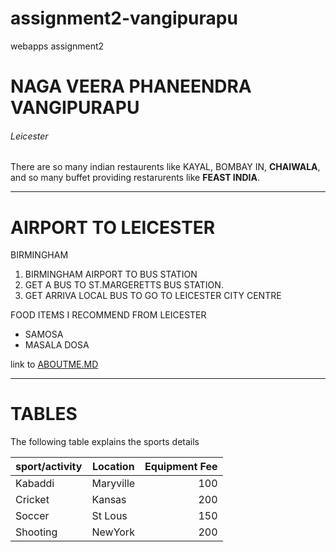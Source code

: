 # assignment2-vangipurapu
webapps assignment2
# NAGA VEERA PHANEENDRA VANGIPURAPU
###### Leicester
There are so many indian restaurents like KAYAL, BOMBAY IN, **CHAIWALA**, and so many buffet providing restarurents like **FEAST INDIA**.

---

# AIRPORT TO LEICESTER
BIRMINGHAM
1. BIRMINGHAM AIRPORT TO BUS STATION 
2. GET A BUS TO ST.MARGERETTS BUS STATION.
3. GET ARRIVA LOCAL BUS TO GO TO LEICESTER CITY CENTRE 

FOOD ITEMS I RECOMMEND FROM LEICESTER
* SAMOSA
* MASALA DOSA

link to [ABOUTME.MD](https://github.com/phani8493/assignment2-vangipurapu/blob/main/ABOUTME.MD)

---

# TABLES

The following table explains the sports details

| sport/activity | Location | Equipment Fee|
| --- | --- | ---: |
| Kabaddi | Maryville | 100 |
| Cricket | Kansas | 200 |
| Soccer | St Lous | 150 |
| Shooting | NewYork | 200 |

